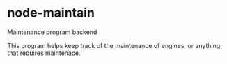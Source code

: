 # node-maintain
Maintenance program backend

This program helps keep track of the maintenance of engines, or anything that requires maintenace.
